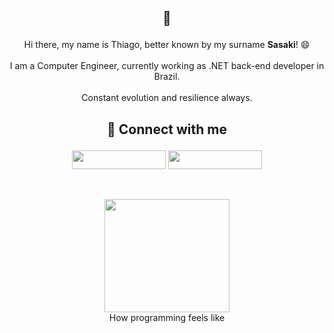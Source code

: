 <h2>
  <p align="center">📌</p>
</h2>

<p align="center">
  Hi there, my name is Thiago, better known by my surname <b>Sasaki</b>! 😄
  <br><br>I am a Computer Engineer, currently working as .NET back-end developer in Brazil.
  <br><br>Constant evolution and resilience always.
</p>

<h2>
  <p align="center">🔗 Connect with me</p>
</h2>

<p align="center">
    <a href="https://www.linkedin.com/in/t-sasaki"><img src="https://github.com/thiagosasaki/sasaki/assets/54920038/d9afb901-8b56-4539-bce3-ea8d85a51ea0" style="width:150px;height:30px;"></a>
    <a href="https://thiagosasaki.github.io"><img src="https://github.com/thiagosasaki/thiagosasaki/assets/54920038/c081c1b2-0679-416a-b21a-24d804439a01" style="width:150px;height:30px;"></a>
</p>

<br>

<p align="center">
    <img src="https://github.com/thiagosasaki/sasaki/assets/54920038/35d57147-f1a7-4c8d-8663-372d78b5881b" style="width:200px;height:181px;">
    <br>How programming feels like
</p>
